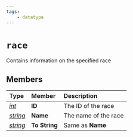 ```yaml
---
tags:
    - datatype
---
```

# `race`

Contains information on the specified race

## Members

| **Type** | **Member** | **Description** |
| :--- | :--- | :--- |
| [_int_](datatype-int.md) | **ID** | The ID of the race |
| [_string_](datatype-string.md) | **Name** | The name of the race |
| [_string_](datatype-string.md) | **To String** | Same as **Name** |
